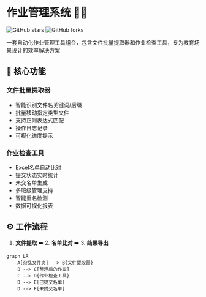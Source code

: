 # 作业管理系统 📂✅

![GitHub stars](https://img.shields.io/github/stars/TsangHaotian/python_Job_Check_tool?style=social)
![GitHub forks](https://img.shields.io/github/forks/TsangHaotian/python_Job_Check_tool?style=social)

一套自动化作业管理工具组合，包含文件批量提取器和作业检查工具，专为教育场景设计的效率解决方案


## 🚀 核心功能

### 文件批量提取器
- 智能识别文件名关键词/后缀
- 批量移动指定类型文件
- 支持正则表达式匹配
- 操作日志记录
- 可视化进度提示

### 作业检查工具
- Excel名单自动比对
- 提交状态实时统计
- 未交名单生成
- 多班级管理支持
- 智能重名检测
- 数据可视化报表

## ⚙️ 工作流程
1. **文件提取** ➡️ 2. **名单比对** ➡️ 3. **结果导出**
```mermaid
graph LR
    A[杂乱文件夹] --> B{文件提取器}
    B --> C[整理后的作业]
    C --> D{作业检查工具}
    D --> E[已提交名单]
    D --> F[未提交名单]
